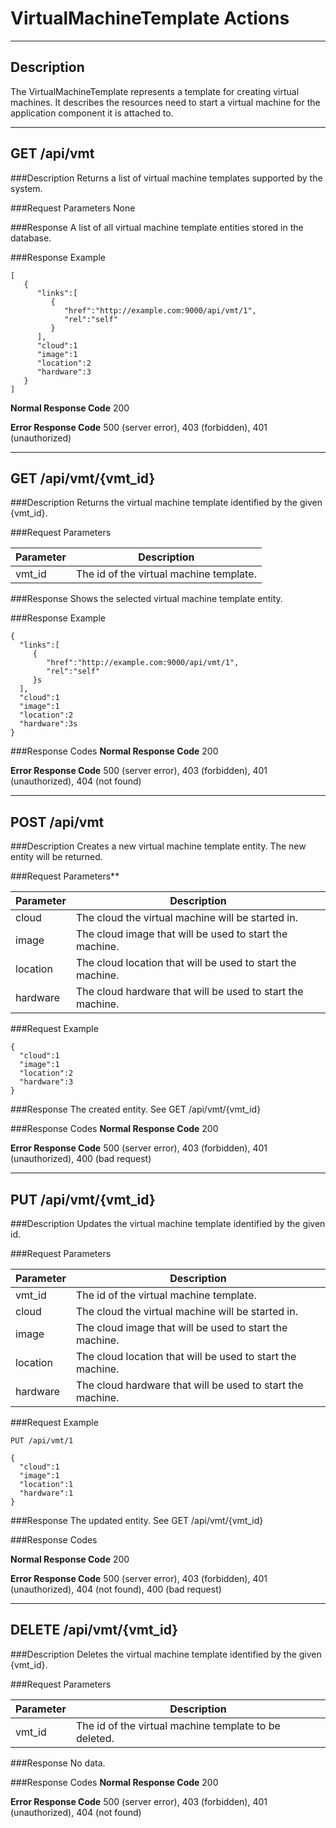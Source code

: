 ﻿# VirtualMachineTemplate Actions
***

## Description

The VirtualMachineTemplate represents a template for creating virtual machines. It describes the resources need to start a virtual machine for the application component it is attached to.
***

## GET /api/vmt

###Description
Returns a list of virtual machine templates supported by the system.

###Request Parameters
None

###Response
A list of all virtual machine template entities stored in the database.

###Response Example
```
[
   {
      "links":[
         {
            "href":"http://example.com:9000/api/vmt/1",
            "rel":"self"
         }
      ],
      "cloud":1
      "image":1
      "location":2
      "hardware":3
   }
]
```
**Normal Response Code** 200

**Error Response Code** 500 (server error), 403 (forbidden), 401 (unauthorized)
***
## GET /api/vmt/{vmt_id}

###Description
Returns the virtual machine template identified by the given {vmt_id}.

###Request Parameters

Parameter     | Description
------------- | -------------
vmt_id        | The id of the virtual machine template.

###Response
Shows the selected virtual machine template entity.

###Response Example
```
{
  "links":[
     {
        "href":"http://example.com:9000/api/vmt/1",
        "rel":"self"
     }s
  ],
  "cloud":1
  "image":1
  "location":2
  "hardware":3s
}
```
###Response Codes
**Normal Response Code** 200

**Error Response Code** 500 (server error), 403 (forbidden), 401 (unauthorized), 404 (not found)
***
## POST /api/vmt

###Description
Creates a new virtual machine template entity. The new entity will be returned.

###Request Parameters**

Parameter     | Description
------------- | ----------------------------------------------------------
cloud         | The cloud the virtual machine will be started in.
image    | The cloud image that will be used to start the machine.
location | The cloud location that will be used to start the machine.
hardware | The cloud hardware that will be used to start the machine.

###Request Example
```
{
  "cloud":1
  "image":1
  "location":2
  "hardware":3
}
```
###Response
The created entity. See GET /api/vmt/{vmt_id}

###Response Codes
**Normal Response Code** 200

**Error Response Code** 500 (server error), 403 (forbidden), 401 (unauthorized), 400 (bad request)
***
## PUT /api/vmt/{vmt_id}

###Description
Updates the virtual machine template identified by the given id.

###Request Parameters

Parameter     | Description
------------- | -------------
vmt_id        | The id of the virtual machine template.
cloud         | The cloud the virtual machine will be started in.
image    | The cloud image that will be used to start the machine.
location | The cloud location that will be used to start the machine.
hardware | The cloud hardware that will be used to start the machine.

###Request Example
```
PUT /api/vmt/1
```
```
{
  "cloud":1
  "image":1
  "location":1
  "hardware":1
}
```
###Response
The updated entity. See GET /api/vmt/{vmt_id}

###Response Codes

**Normal Response Code** 200

**Error Response Code** 500 (server error), 403 (forbidden), 401 (unauthorized), 404 (not found), 400 (bad request)
***
## DELETE /api/vmt/{vmt_id}

###Description
Deletes the virtual machine template identified by the given {vmt_id}.

###Request Parameters

Parameter     | Description
------------- | -----------------------------------------------------
vmt_id        | The id of the virtual machine template to be deleted.

###Response
No data.

###Response Codes
**Normal Response Code** 200

**Error Response Code** 500 (server error), 403 (forbidden), 401 (unauthorized), 404 (not found)
